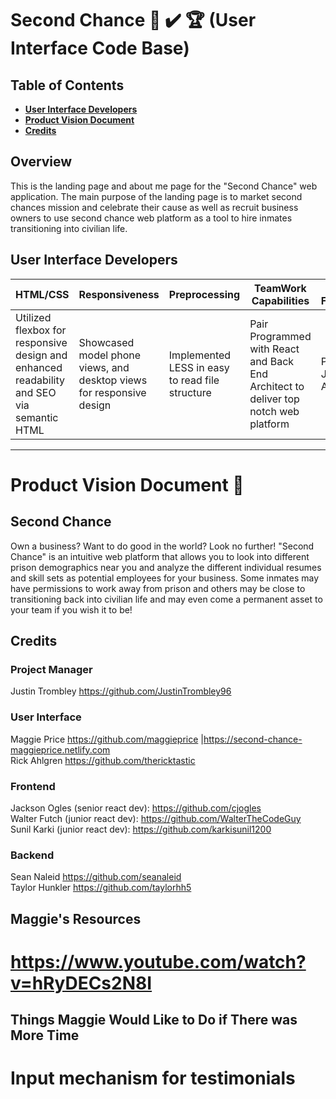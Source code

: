 # Second Chance 💯 ✔️ 🏆 (User Interface Code Base)

## Table of Contents

- **[User Interface Developers](#user-interface-developers)**<br>
- **[Product Vision Document](#second-chance)**<br>
- **[Credits](#credits)**<br>

## <a name='overview'></a>Overview
This is the landing page and about me page for the "Second Chance" web application. The main purpose of the landing page is to market second chances mission and celebrate their cause as well as recruit business owners to use second chance web platform as a tool to hire inmates transitioning into civilian life. 

## User Interface Developers
HTML/CSS | Responsiveness | Preprocessing | TeamWork Capabilities | JavaScript Fundamentals
| --------------------- | ---------------------- | --------------------- | -------------------- | ------------ |
Utilized flexbox for responsive design and enhanced readability and SEO via semantic HTML | Showcased model phone views, and desktop views for responsive design | Implemented LESS in easy to read file structure  | Pair Programmed with React and Back End Architect to deliver top notch web platform | Passed JavaScript Assessment

---

# Product Vision Document :tada:

## Second Chance
Own a business? Want to do good in the world? Look no further! "Second Chance" is an intuitive web platform that allows you to look into different prison demographics near you and analyze the different individual resumes and skill sets as potential employees for your business. Some inmates may have permissions to work away from prison and others may be close to transitioning back into civilian life and may even come a permanent asset to your team if you wish it to be! 

## Credits
### Project Manager
Justin Trombley https://github.com/JustinTrombley96 <br>

### User Interface
Maggie Price https://github.com/maggieprice |https://second-chance-maggieprice.netlify.com<br>
Rick Ahlgren https://github.com/thericktastic <br>

### Frontend
Jackson Ogles (senior react dev): https://github.com/cjogles <br>
Walter Futch (junior react dev): https://github.com/WalterTheCodeGuy <br>
Sunil Karki (junior react dev): https://github.com/karkisunil1200 <br>

### Backend
Sean Naleid https://github.com/seanaleid <br>
Taylor Hunkler https://github.com/taylorhh5 <br>


## Maggie's Resources
# https://www.youtube.com/watch?v=hRyDECs2N8I

## Things Maggie Would Like to Do if There was More Time
# Input mechanism for testimonials